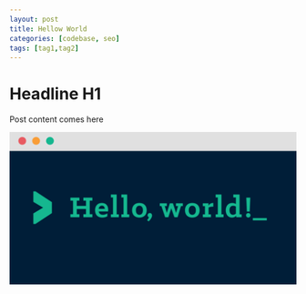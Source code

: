 ```yaml
---
layout: post
title: Hellow World
categories: [codebase, seo]
tags: [tag1,tag2]
---
```


# Headline H1

Post content comes here

![image tooltip here](/assets/post-hello-world/hello-world-hero.png)
